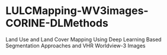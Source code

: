 # LULCMapping-WV3images-CORINE-DLMethods
Land Use and Land Cover Mapping Using Deep Learning Based Segmentation Approaches and VHR Worldview-3 Images
